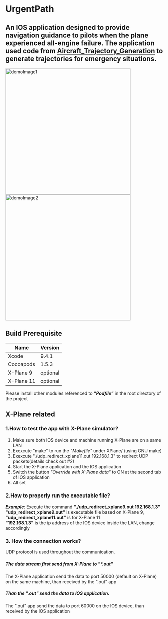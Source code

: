 # UrgentPath
An IOS application designed to provide navigation guidance to pilots when the plane experienced all-engine failure.
The application used code from [Aircraft_Trajectory_Generation](https://github.com/enjoybeta/Aircraft_Trajectory_Generation) to generate trajectories for emergency situations.
---
<img src="https://github.com/enjoybeta/UrgentPath/blob/master/Data/demo1.jpg" alt="demoImage1" width="400"/> <img src="https://github.com/enjoybeta/UrgentPath/blob/master/Data/demo2.jpg" alt="demoImage2" width="400"/>

## Build Prerequisite
Name | Version
------------ | -------------
Xcode | 9.4.1
Cocoapods | 1.5.3
X-Plane 9 | optional
X-Plane 11 | optional

Please install other modules referenced to ***"Podfile"*** in the root directory of the project

## X-Plane related
### 1.How to test the app with X-Plane simulator?
1. Make sure both IOS device and machine running X-Plane are on a same LAN
2. Exexcute "make" to run the *"Makefile"* under XPlane/ (using GNU make)
3. Exexcute "./udp_redirect_xplane11.out 192.168.1.3" to redirect UDP packets(details check out #2)
4. Start the X-Plane application and the IOS application
5. Switch the button *"Override with X-Plane data"* to ON at the second tab of IOS application
6. All set

### 2.How to properly run the executable file?
***Example***: Execute the command **"./udp_redirect_xplane9.out 192.168.1.3"** <br/>
**"udp_redirect_xplane9.out"** is executable file based on X-Plane 9, **"udp_redirect_xplane11.out"** is for X-Plane 11 <br/>
**"192.168.1.3"** is the ip address of the IOS device inside the LAN, change accordingly

### 3. How the connection works?
 UDP protocol is used throughout the communication.
##### The data stream first send from X-Plane to "*.out"
The X-Plane application send the data to port 50000 (default on X-Plane) on the same machine, than received by the ".out" app
##### Than the ".out" send the data to IOS application.
The ".out" app send the data to port 60000 on the IOS device, than received by the IOS application
